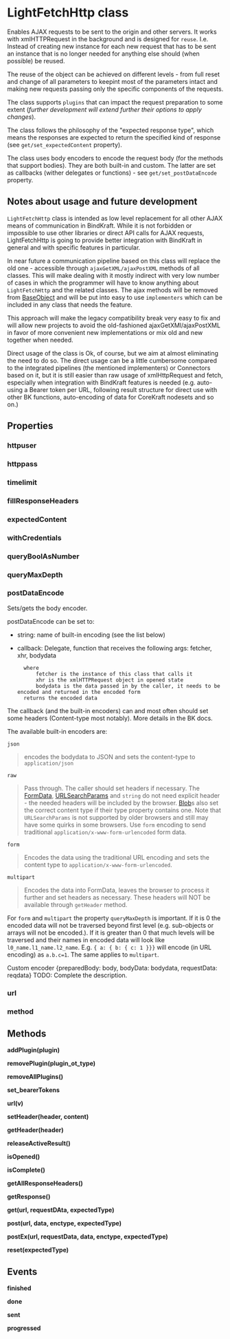 # LightFetchHttp class

Enables AJAX requests to be sent to the origin and other servers. It works with xmlHTTPRequest in the background and is designed for `reuse`. I.e. Instead of creating new instance for each new request that has to be sent an instance that is no longer needed for anything else should (when possible) be reused.

The reuse of the object can be achieved on different levels - from full reset and change of all parameters to keepint most of the parameters intact and making new requests passing only the specific components of the requests.

The class supports `plugins` that can impact the request preparation to some extent (_further development will extend further their options to apply changes_).

The class follows the philosophy of the "expected response type", which means the responses are expected to return the specified kind of response (see `get/set_expectedContent` property).

The class uses body encoders to encode the request body (for the methods that support bodies). They are both built-in and custom. The latter are set as callbacks (wither delegates or functions) - see `get/set_postDataEncode` property.

## Notes about usage and future development

`LightFetchHttp` class is intended as low level replacement for all other AJAX means of communication in BindKraft. While it is not forbidden or impossible to use other libraries or direct API calls for AJAX requests, LightFetchHttp is going to provide better integration with BindKraft in general and with specific features in particular.

In near future a communication pipeline based on this class will replace the old one - accessible through `ajaxGetXML/ajaxPostXML` methods of all classes. This will make dealing with it mostly indirect with very low number of cases in which the programmer will have to know anything about `LightFetchHttp` and the related classes. The ajax methods will be removed from [BaseObject](BaseObject.md) and will be put into easy to use `implementers` which can be included in any class that needs the feature.

This approach will make the legacy compatibility break very easy to fix and will allow new projects to avoid the old-fashioned ajaxGetXMl/ajaxPostXML in favor of more convenient new implementations or mix old and new together when needed.

Direct usage of the class is Ok, of course, but we aim at almost eliminating the need to do so. The direct usage can be a little cumbersome compared to the integrated pipelines (the mentioned implementers) or Connectors based on it, but it is still easier than raw usage of xmlHttpRequest and fetch, especially when integration with BindKraft features is needed (e.g. auto-using a Bearer token per URL, following result structure for direct use with other BK functions, auto-encoding of data for CoreKraft nodesets and so on.)

## Properties

### **httpuser**

### **httppass**

### **timelimit**

### **fillResponseHeaders**

### **expectedContent**

### **withCredentials**

### **queryBoolAsNumber**

### **queryMaxDepth**

### **postDataEncode**

Sets/gets the body encoder. 

postDataEncode can be set to:

- string: name of built-in encoding (see the list below)

- callback: Delegate, function that receives the following args: fetcher, xhr, bodydata

 		where
 			fetcher is the instance of this class that calls it
 			xhr is the xmlHTTPRequest object in opened state
 			bodydata is the data passed in by the caller, it needs to be encoded and returned in the encoded form
 		returns the encoded data
 
The callback (and the built-in encoders) can and most often should set some headers (Content-type most notably). More details in the BK docs.

The available built-in encoders are:

`json`

> encodes the bodydata to JSON and sets the content-type to `application/json` 
 
 `raw`

>Pass through. The caller should set headers if necessary. The [FormData](https://developer.mozilla.org/en-US/docs/Web/API/FormData), [URLSearchParams](https://developer.mozilla.org/en-US/docs/Web/API/URLSearchParams) and `string` do not need explicit header - the needed headers will be included by the browser. [Blob](https://developer.mozilla.org/en-US/docs/Web/API/Blob)s also set the correct content type if their type property contains one. Note that `URLSearchParams` is not supported by older browsers and still may have some quirks in some browsers. Use `form` encoding to send traditional `application/x-www-form-urlencoded` form data.

`form`

> Encodes the data using the traditional URL encoding and sets the content type to `application/x-www-form-urlencoded`.

`multipart`

> Encodes the data into FormData, leaves the browser to process it further and set headers as necessary. These headers will NOT be available through `getHeader` method.

For `form` and `multipart` the property `queryMaxDepth` is important. If it is 0 the encoded data will not be traversed beyond first level (e.g. sub-objects or arrays will not be encoded.). If it is greater than 0 that much levels will be traversed and their names in encoded data will look like `l0_name.l1_name.l2_name`. E.g. `{ a: { b: { c: 1 }}}` will encode (in URL encoding) as `a.b.c=1`. The same applies to `multipart`.


Custom encoder {preparedBody: body, bodyData: bodydata, requestData: reqdata} TODO: Complete the description.


### **url**

### **method**

## Methods

**addPlugin(plugin)**

**removePlugin(plugin_ot_type)**

**removeAllPlugins()**

**set_bearerTokens**

**url(v)**

**setHeader(header, content)**

**getHeader(header)**

**releaseActiveResult()**

**isOpened()**

**isComplete()**

**getAllResponseHeaders()**

**getResponse()**

**get(url, requestDAta, expectedType)**

**post(url, data, enctype, expectedType)**

**postEx(url, requestData, data, enctype, expectedType)**

**reset(expectedType)**

## Events

**finished**

**done**

**sent**

**progressed**



